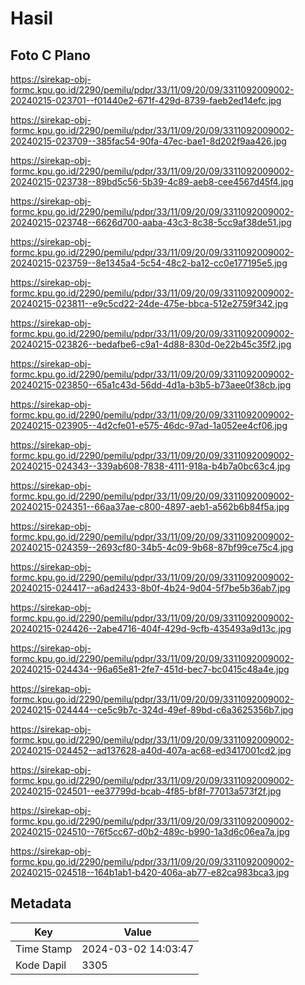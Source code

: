 # Hasil

## Foto C Plano

https://sirekap-obj-formc.kpu.go.id/2290/pemilu/pdpr/33/11/09/20/09/3311092009002-20240215-023701--f01440e2-671f-429d-8739-faeb2ed14efc.jpg

https://sirekap-obj-formc.kpu.go.id/2290/pemilu/pdpr/33/11/09/20/09/3311092009002-20240215-023709--385fac54-90fa-47ec-bae1-8d202f9aa426.jpg

https://sirekap-obj-formc.kpu.go.id/2290/pemilu/pdpr/33/11/09/20/09/3311092009002-20240215-023738--89bd5c56-5b39-4c89-aeb8-cee4567d45f4.jpg

https://sirekap-obj-formc.kpu.go.id/2290/pemilu/pdpr/33/11/09/20/09/3311092009002-20240215-023748--6626d700-aaba-43c3-8c38-5cc9af38de51.jpg

https://sirekap-obj-formc.kpu.go.id/2290/pemilu/pdpr/33/11/09/20/09/3311092009002-20240215-023759--8e1345a4-5c54-48c2-ba12-cc0e177195e5.jpg

https://sirekap-obj-formc.kpu.go.id/2290/pemilu/pdpr/33/11/09/20/09/3311092009002-20240215-023811--e9c5cd22-24de-475e-bbca-512e2759f342.jpg

https://sirekap-obj-formc.kpu.go.id/2290/pemilu/pdpr/33/11/09/20/09/3311092009002-20240215-023826--bedafbe6-c9a1-4d88-830d-0e22b45c35f2.jpg

https://sirekap-obj-formc.kpu.go.id/2290/pemilu/pdpr/33/11/09/20/09/3311092009002-20240215-023850--65a1c43d-56dd-4d1a-b3b5-b73aee0f38cb.jpg

https://sirekap-obj-formc.kpu.go.id/2290/pemilu/pdpr/33/11/09/20/09/3311092009002-20240215-023905--4d2cfe01-e575-46dc-97ad-1a052ee4cf06.jpg

https://sirekap-obj-formc.kpu.go.id/2290/pemilu/pdpr/33/11/09/20/09/3311092009002-20240215-024343--339ab608-7838-4111-918a-b4b7a0bc63c4.jpg

https://sirekap-obj-formc.kpu.go.id/2290/pemilu/pdpr/33/11/09/20/09/3311092009002-20240215-024351--66aa37ae-c800-4897-aeb1-a562b6b84f5a.jpg

https://sirekap-obj-formc.kpu.go.id/2290/pemilu/pdpr/33/11/09/20/09/3311092009002-20240215-024359--2693cf80-34b5-4c09-9b68-87bf99ce75c4.jpg

https://sirekap-obj-formc.kpu.go.id/2290/pemilu/pdpr/33/11/09/20/09/3311092009002-20240215-024417--a6ad2433-8b0f-4b24-9d04-5f7be5b36ab7.jpg

https://sirekap-obj-formc.kpu.go.id/2290/pemilu/pdpr/33/11/09/20/09/3311092009002-20240215-024426--2abe4716-404f-429d-9cfb-435493a9d13c.jpg

https://sirekap-obj-formc.kpu.go.id/2290/pemilu/pdpr/33/11/09/20/09/3311092009002-20240215-024434--96a65e81-2fe7-451d-bec7-bc0415c48a4e.jpg

https://sirekap-obj-formc.kpu.go.id/2290/pemilu/pdpr/33/11/09/20/09/3311092009002-20240215-024444--ce5c9b7c-324d-49ef-89bd-c6a3625356b7.jpg

https://sirekap-obj-formc.kpu.go.id/2290/pemilu/pdpr/33/11/09/20/09/3311092009002-20240215-024452--ad137628-a40d-407a-ac68-ed3417001cd2.jpg

https://sirekap-obj-formc.kpu.go.id/2290/pemilu/pdpr/33/11/09/20/09/3311092009002-20240215-024501--ee37799d-bcab-4f85-bf8f-77013a573f2f.jpg

https://sirekap-obj-formc.kpu.go.id/2290/pemilu/pdpr/33/11/09/20/09/3311092009002-20240215-024510--76f5cc67-d0b2-489c-b990-1a3d6c06ea7a.jpg

https://sirekap-obj-formc.kpu.go.id/2290/pemilu/pdpr/33/11/09/20/09/3311092009002-20240215-024518--164b1ab1-b420-406a-ab77-e82ca983bca3.jpg


## Metadata

| Key        | Value               |
| ---------- | ------------------- |
| Time Stamp | 2024-03-02 14:03:47 |
| Kode Dapil | 3305                |



